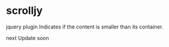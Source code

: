 # scrolljy
jquery plugin
Indicates if the content is smaller than its container. 

next Update soon
